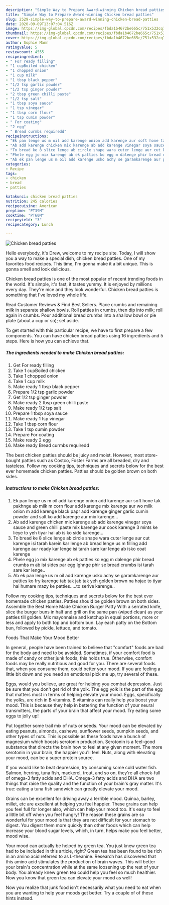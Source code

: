 ```yaml
---
description: "Simple Way to Prepare Award-winning Chicken bread patties"
title: "Simple Way to Prepare Award-winning Chicken bread patties"
slug: 2529-simple-way-to-prepare-award-winning-chicken-bread-patties
date: 2020-09-09T13:07:04.516Z
image: https://img-global.cpcdn.com/recipes/fbda1b4672be665c/751x532cq70/chicken-bread-patties-recipe-main-photo.jpg
thumbnail: https://img-global.cpcdn.com/recipes/fbda1b4672be665c/751x532cq70/chicken-bread-patties-recipe-main-photo.jpg
cover: https://img-global.cpcdn.com/recipes/fbda1b4672be665c/751x532cq70/chicken-bread-patties-recipe-main-photo.jpg
author: Sophie Mann
ratingvalue: 5
reviewcount: 4555
recipeingredient:
- " For ready filling"
- "1 cupBoiled chicken"
- "1 chopped onion"
- "1 cup milk"
- "1 tbsp black pepper"
- "1/2 tsp garlic powder"
- "1/2 tsp ginger powder"
- "2 tbsp green chilli paste"
- "1/2 tsp salt"
- "1 tbsp soya sauce"
- "1 tsp vinegar"
- "1 tbsp corn flour"
- "1 tsp cumin powder"
- " For coating"
- "2 egg"
- " Bread curmbs requiredd"
recipeinstructions:
- "Ek pan lenge us m oil add karenge onion add karenge aur soft hone tak pakhnge ab milk m corn flour add karenge mix karenge aur wo milk onion m add karenge black papr add karenge ginger garlic cumin powder and salt ko add karenge aur mix karenge..."
- "Ab add karenge chicken mix karenge ab add karenge vinegar soya sauce and green chilli paste mix karenge aur cook karenge 3 mints ke lieye to yeh tiyar hai ab is ko side karenge..."
- "To bread ke 8 slice lenge ab circle shape wara cuter lenge aur cut karenge isi tarah karein kar lenge ab bread lenge us m filling add karenge aur ready kar lenge isi tarah sare kar lenge ab isko coat karenge"
- "Phele egg jo mix karenge ab ek patties ko egg m dalenge phir bread crumbs m ab isi sides par egg lghnge phir se bread crumbs isi tarah sare kar lenge.."
- "Ab ek pan lenge us m oil add karenge usko achy se garamkarenge aur patties ko fry karenge tab tak jab tak yeh golden brown na hojae to tiyar hai humare mazy ke patties.....to serive karenge.."
categories:
- Recipe
tags:
- chicken
- bread
- patties

katakunci: chicken bread patties 
nutrition: 245 calories
recipecuisine: American
preptime: "PT39M"
cooktime: "PT60M"
recipeyield: "3"
recipecategory: Lunch

---
```



![Chicken bread patties](https://img-global.cpcdn.com/recipes/fbda1b4672be665c/751x532cq70/chicken-bread-patties-recipe-main-photo.jpg)

Hello everybody, it's Drew, welcome to my recipe site. Today, I will show you a way to make a special dish, chicken bread patties. One of my favorites food recipes. This time, I'm gonna make it a bit unique. This is gonna smell and look delicious.

Chicken bread patties is one of the most popular of recent trending foods in the world. It's simple, it's fast, it tastes yummy. It is enjoyed by millions every day. They're nice and they look wonderful. Chicken bread patties is something that I've loved my whole life.

Read Customer Reviews &amp; Find Best Sellers. Place crumbs and remaining milk in separate shallow bowls. Roll patties in crumbs, then dip into milk; roll again in crumbs. Pour additional bread crumbs into a shallow bowl or pie plate (about a cup or so); set aside.


To get started with this particular recipe, we have to first prepare a few components. You can have chicken bread patties using 16 ingredients and 5 steps. Here is how you can achieve that.

<!--inarticleads1-->

##### The ingredients needed to make Chicken bread patties:

1. Get  For ready filling
1. Take 1 cupBoiled chicken
1. Take 1 chopped onion
1. Take 1 cup milk
1. Make ready 1 tbsp black pepper
1. Prepare 1/2 tsp garlic powder
1. Get 1/2 tsp ginger powder
1. Make ready 2 tbsp green chilli paste
1. Make ready 1/2 tsp salt
1. Prepare 1 tbsp soya sauce
1. Make ready 1 tsp vinegar
1. Take 1 tbsp corn flour
1. Take 1 tsp cumin powder
1. Prepare  For coating
1. Make ready 2 egg
1. Make ready  Bread curmbs requiredd


The best chicken patties should be juicy and moist. However, most store-bought patties such as Costco, Foster Farms are all breaded, dry and tasteless. Follow my cooking tips, techniques and secrets below for the best ever homemade chicken patties. Patties should be golden brown on both sides. 

<!--inarticleads2-->

##### Instructions to make Chicken bread patties:

1. Ek pan lenge us m oil add karenge onion add karenge aur soft hone tak pakhnge ab milk m corn flour add karenge mix karenge aur wo milk onion m add karenge black papr add karenge ginger garlic cumin powder and salt ko add karenge aur mix karenge...
1. Ab add karenge chicken mix karenge ab add karenge vinegar soya sauce and green chilli paste mix karenge aur cook karenge 3 mints ke lieye to yeh tiyar hai ab is ko side karenge...
1. To bread ke 8 slice lenge ab circle shape wara cuter lenge aur cut karenge isi tarah karein kar lenge ab bread lenge us m filling add karenge aur ready kar lenge isi tarah sare kar lenge ab isko coat karenge
1. Phele egg jo mix karenge ab ek patties ko egg m dalenge phir bread crumbs m ab isi sides par egg lghnge phir se bread crumbs isi tarah sare kar lenge..
1. Ab ek pan lenge us m oil add karenge usko achy se garamkarenge aur patties ko fry karenge tab tak jab tak yeh golden brown na hojae to tiyar hai humare mazy ke patties.....to serive karenge..


Follow my cooking tips, techniques and secrets below for the best ever homemade chicken patties. Patties should be golden brown on both sides. Assemble the Best Home Made Chicken Burger Patty With a serrated knife, slice the burger buns in half and grill on the same pan (wiped clean) as your patties till golden. Mix mayonnaise and ketchup in equal portions, more or less and apply to both top and bottom bun. Lay each patty on the Bottom bun, followed by pickle, lettuce, and tomato. 

Foods That Make Your Mood Better


In general, people have been trained to believe that "comfort" foods are bad for the body and need to be avoided. Sometimes, if your comfort food is made of candy or other junk foods, this holds true. Otherwise, comfort foods may be really nutritious and good for you. There are several foods that, when you consume them, could better your mood. If you are feeling a little bit down and you need an emotional pick me up, try several of these.

Eggs, would you believe, are great for helping you combat depression. Just be sure that you don't get rid of the yolk. The egg yolk is the part of the egg that matters most in terms of helping elevate your mood. Eggs, specifically the yolks, are rich in B vitamins. B vitamins can really help you boost your mood. This is because they help in bettering the function of your neural transmitters, the parts of your brain that affect your mood. Try eating some eggs to jolly up!

Put together some trail mix of nuts or seeds. Your mood can be elevated by eating peanuts, almonds, cashews, sunflower seeds, pumpkin seeds, and other types of nuts. This is possible as these foods have a bunch of magnesium which boosts serotonin production. Serotonin is a feel-good substance that directs the brain how to feel at any given moment. The more serotonin in your brain, the happier you'll feel. Nuts, along with elevating your mood, can be a super protein source.

If you would like to beat depression, try consuming some cold water fish. Salmon, herring, tuna fish, mackerel, trout, and so on, they're all chock-full of omega-3 fatty acids and DHA. Omega-3 fatty acids and DHA are two things that raise the quality and the function of your brain's gray matter. It's true: eating a tuna fish sandwich can greatly elevate your mood. 

Grains can be excellent for driving away a terrible mood. Quinoa, barley, millet, etc are excellent at helping you feel happier. These grains can help you feel full for longer also, which can help your mood too. It's easy to feel a little bit off when you feel hungry! The reason these grains are so wonderful for your mood is that they are not difficult for your stomach to digest. You digest them more quickly than other foods which can help increase your blood sugar levels, which, in turn, helps make you feel better, mood wise.

Your mood can actually be helped by green tea. You just knew green tea had to be included in this article, right? Green tea has been found to be rich in an amino acid referred to as L-theanine. Research has discovered that this amino acid stimulates the production of brain waves. This will better your brain's concentration while at the same loosening up the rest of your body. You already knew green tea could help you feel so much healthier. Now you know that green tea can elevate your mood as well!

Now you realize that junk food isn't necessarily what you need to eat when you are wanting to help your moods get better. Try  a  couple of  of  these  hints  instead.

